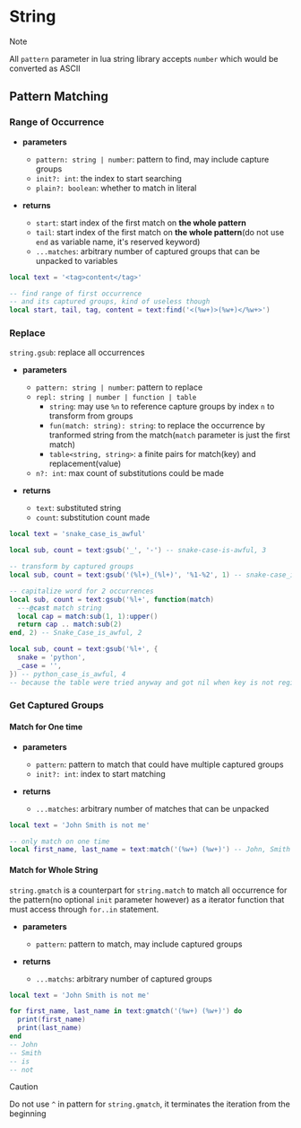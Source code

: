 # String

> [!NOTE]
> All `pattern` parameter in lua string library accepts `number` which would be converted as ASCII

## Pattern Matching

### Range of Occurrence

- **parameters**
    - `pattern: string | number`: pattern to find, may include capture groups
    - `init?: int`: the index to start searching
    - `plain?: boolean`: whether to match in literal

- **returns**
    - `start`: start index of the first match on **the whole pattern**
    - `tail`: start index of the first match on **the whole pattern**(do not use `end` as variable name, it's reserved keyword)
    - `...matches`: arbitrary number of captured groups that can be unpacked to variables

```lua
local text = '<tag>content</tag>'

-- find range of first occurrence
-- and its captured groups, kind of useless though
local start, tail, tag, content = text:find('<(%w+)>(%w+)</%w+>')
```

### Replace

 `string.gsub`: replace all occurrences

- **parameters**
    - `pattern: string | number`: pattern to replace
    - `repl: string | number | function | table`
        - `string`: may use `%n` to reference capture groups by index `n` to transform from groups
        - `fun(match: string): string`: to replace the occurrence by tranformed string from the match(`match` parameter is just the first match)
        - `table<string, string>`: a finite pairs for match(key) and replacement(value)
    - `n?: int`: max count of substitutions could be made

- **returns**
    - `text`: substituted string
    - `count`: substitution count made

```lua
local text = 'snake_case_is_awful'

local sub, count = text:gsub('_', '-') -- snake-case-is-awful, 3

-- transform by captured groups
local sub, count = text:gsub('(%l+)_(%l+)', '%1-%2', 1) -- snake-case_is_awful, 1

-- capitalize word for 2 occurrences
local sub, count = text:gsub('%l+', function(match)
  ---@cast match string
  local cap = match:sub(1, 1):upper()
  return cap .. match:sub(2)
end, 2) -- Snake_Case_is_awful, 2

local sub, count = text:gsub('%l+', {
  snake = 'python',
  _case = '',
}) -- python_case_is_awful, 4
-- because the table were tried anyway and got nil when key is not registered
```

### Get Captured Groups

#### Match for One time

- **parameters**
    - `pattern`: pattern to match that could have multiple captured groups
    - `init?: int`: index to start matching

- **returns**
    - `...matches`: arbitrary number of matches that can be unpacked

```lua
local text = 'John Smith is not me'

-- only match on one time
local first_name, last_name = text:match('(%w+) (%w+)') -- John, Smith
```

#### Match for Whole String

`string.gmatch` is a counterpart for `string.match` to match all occurrence for the pattern(no optional `init` parameter however) as a iterator function that must access through `for..in` statement.

- **parameters**
    - `pattern`: pattern to match, may include captured groups

- **returns**
    - `...matchs`: arbitrary number of captured groups

```lua
local text = 'John Smith is not me'

for first_name, last_name in text:gmatch('(%w+) (%w+)') do
  print(first_name)
  print(last_name)
end
-- John
-- Smith
-- is
-- not
```

> [!CAUTION]
> Do not use `^` in pattern for `string.gmatch`, it terminates the iteration from the beginning
